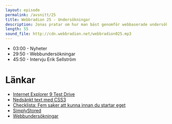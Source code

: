 ```yaml
---
layout: episode
permalink: /avsnitt/25
title: Webbradion 25 - Undersökningar
description: Jonas pratar om hur man bäst genomför webbaserade undersökningar och David får en kort pratstund med Erik Sellström på Webbdagarna.
length: 55
sound_file: http://cdn.webbradion.net/webbradion025.mp3
---
```


* 03:00 - Nyheter
* 29:50 - Webbundersökningar
* 45:50 - Intervju Erik Sellström

# Länkar

* [Internet Explorer 9 Test Drive](http://ie.microsoft.com/testdrive/)
* [Nedsänkt text med CSS3](http://sixrevisions.com/css/how-to-create-inset-typography-with-css3/)
* [Checklista: Fem saker att kunna innan du startar eget](http://www.sitepoint.com/blogs/2010/03/24/checklist-for-taking-the-plunge/)
* [SimplyStored](http://github.com/peritor/simply_stored)
* [Webbundersökningar](http://starksignal.se/index.php/2010/03/30/webbundersokningar/)


